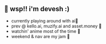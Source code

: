 ## 👋 wsp!! i'm devesh :)

- currently playing around with ai🤖
- prev @ kello.ai, muzify.ai and asset.money 🦄
- watchin' anime most of the time 👾
- weekend & nav are my jam 🍉
